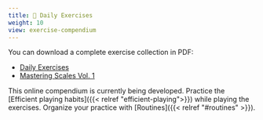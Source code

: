 ```yaml
---
title: 📖 Daily Exercises
weight: 10
view: exercise-compendium
---
```


You can download a complete exercise collection in PDF:

- [Daily Exercises](./booklet/daily-exercises-and-routines-2020.pdf)
- [Mastering Scales Vol. 1](./scales-and-chords/mastering-scales/mastering-scales-2021-complete.pdf)

This online compendium is currently being developed. Practice the [Efficient playing habits]({{< relref "efficient-playing">}}) while playing the exercises. Organize your practice with [Routines]({{< relref "#routines" >}}).
